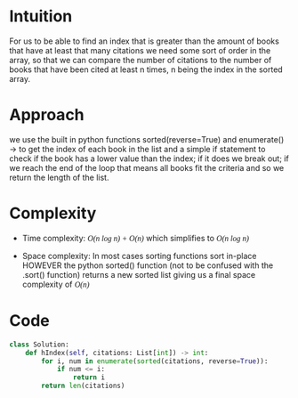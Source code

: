# Intuition
For us to be able to find an index that is greater than the amount of books that have at least that many citations we need some sort of order in the array, so that we can compare the number of citations to the number of books that have been cited at least n times, n being the index in the sorted array.

# Approach
we use the built in python functions sorted(reverse=True) and enumerate() -> to get the index of each book in the list and a simple if statement to check if the book has a lower value than the index; if it does we break out; if we reach the end of the loop that means all books fit the criteria and so we return the length of the list.

# Complexity
- Time complexity:
<span style="font-family: cursive;">*O(n log n) + O(n)*</span>
 which simplifies to <span style="font-family: cursive;">*O(n log n)*</span>

- Space complexity:
In most cases sorting functions sort in-place HOWEVER the python sorted() function (not to be confused with the .sort() function) returns a new sorted list giving us a final space complexity of <span style="font-family: cursive;">*O(n)*</span>

# Code
```python
class Solution:
    def hIndex(self, citations: List[int]) -> int:
        for i, num in enumerate(sorted(citations, reverse=True)):
            if num <= i:
                return i
        return len(citations)
```